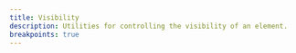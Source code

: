 ```yaml
---
title: Visibility
description: Utilities for controlling the visibility of an element.
breakpoints: true
---
```

<div>
    <table-utility property="visibility"></table-utility>
</div>
